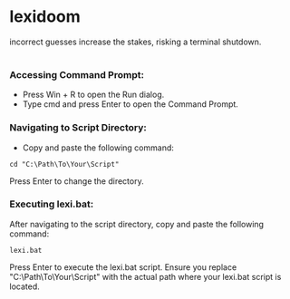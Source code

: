 # lexidoom
incorrect guesses increase the stakes, risking a terminal shutdown.
<br>
<br>

### Accessing Command Prompt:

- Press Win + R to open the Run dialog.
- Type cmd and press Enter to open the Command Prompt.

  
### Navigating to Script Directory:
- Copy and paste the following command:
```
cd "C:\Path\To\Your\Script"
```
Press Enter to change the directory.

### Executing lexi.bat:

After navigating to the script directory, copy and paste the following command:
```
lexi.bat
```
Press Enter to execute the lexi.bat script.
Ensure you replace "C:\Path\To\Your\Script" with the actual path where your lexi.bat script is located.
